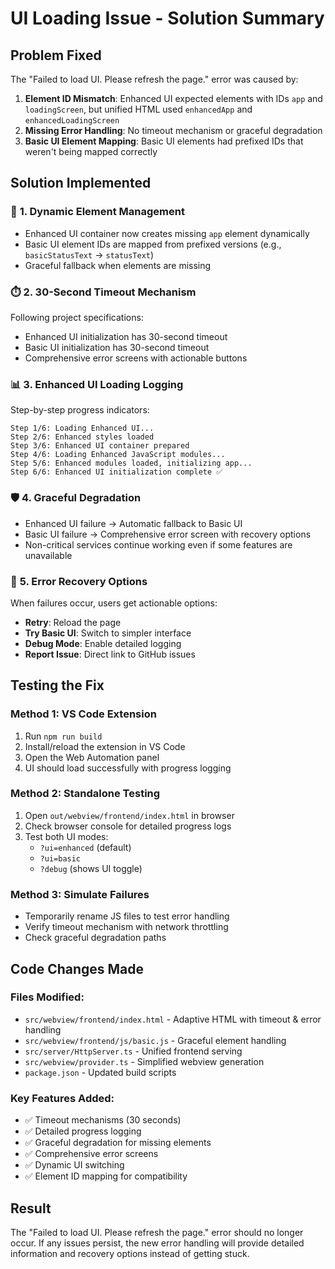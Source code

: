 # UI Loading Issue - Solution Summary

## Problem Fixed
The "Failed to load UI. Please refresh the page." error was caused by:

1. **Element ID Mismatch**: Enhanced UI expected elements with IDs `app` and `loadingScreen`, but unified HTML used `enhancedApp` and `enhancedLoadingScreen`
2. **Missing Error Handling**: No timeout mechanism or graceful degradation
3. **Basic UI Element Mapping**: Basic UI elements had prefixed IDs that weren't being mapped correctly

## Solution Implemented

### 🔧 **1. Dynamic Element Management**
- Enhanced UI container now creates missing `app` element dynamically
- Basic UI element IDs are mapped from prefixed versions (e.g., `basicStatusText` → `statusText`)
- Graceful fallback when elements are missing

### ⏱️ **2. 30-Second Timeout Mechanism**
Following project specifications:
- Enhanced UI initialization has 30-second timeout
- Basic UI initialization has 30-second timeout
- Comprehensive error screens with actionable buttons

### 📊 **3. Enhanced UI Loading Logging**
Step-by-step progress indicators:
```
Step 1/6: Loading Enhanced UI...
Step 2/6: Enhanced styles loaded
Step 3/6: Enhanced UI container prepared
Step 4/6: Loading Enhanced JavaScript modules...
Step 5/6: Enhanced modules loaded, initializing app...
Step 6/6: Enhanced UI initialization complete ✅
```

### 🛡️ **4. Graceful Degradation**
- Enhanced UI failure → Automatic fallback to Basic UI
- Basic UI failure → Comprehensive error screen with recovery options
- Non-critical services continue working even if some features are unavailable

### 🎯 **5. Error Recovery Options**
When failures occur, users get actionable options:
- **Retry**: Reload the page
- **Try Basic UI**: Switch to simpler interface
- **Debug Mode**: Enable detailed logging
- **Report Issue**: Direct link to GitHub issues

## Testing the Fix

### **Method 1: VS Code Extension**
1. Run `npm run build` 
2. Install/reload the extension in VS Code
3. Open the Web Automation panel
4. UI should load successfully with progress logging

### **Method 2: Standalone Testing**
1. Open `out/webview/frontend/index.html` in browser
2. Check browser console for detailed progress logs
3. Test both UI modes:
   - `?ui=enhanced` (default)
   - `?ui=basic`
   - `?debug` (shows UI toggle)

### **Method 3: Simulate Failures**
- Temporarily rename JS files to test error handling
- Verify timeout mechanism with network throttling
- Check graceful degradation paths

## Code Changes Made

### **Files Modified:**
- `src/webview/frontend/index.html` - Adaptive HTML with timeout & error handling
- `src/webview/frontend/js/basic.js` - Graceful element handling  
- `src/server/HttpServer.ts` - Unified frontend serving
- `src/webview/provider.ts` - Simplified webview generation
- `package.json` - Updated build scripts

### **Key Features Added:**
- ✅ Timeout mechanisms (30 seconds)
- ✅ Detailed progress logging  
- ✅ Graceful degradation for missing elements
- ✅ Comprehensive error screens
- ✅ Dynamic UI switching
- ✅ Element ID mapping for compatibility

## Result
The "Failed to load UI. Please refresh the page." error should no longer occur. If any issues persist, the new error handling will provide detailed information and recovery options instead of getting stuck.